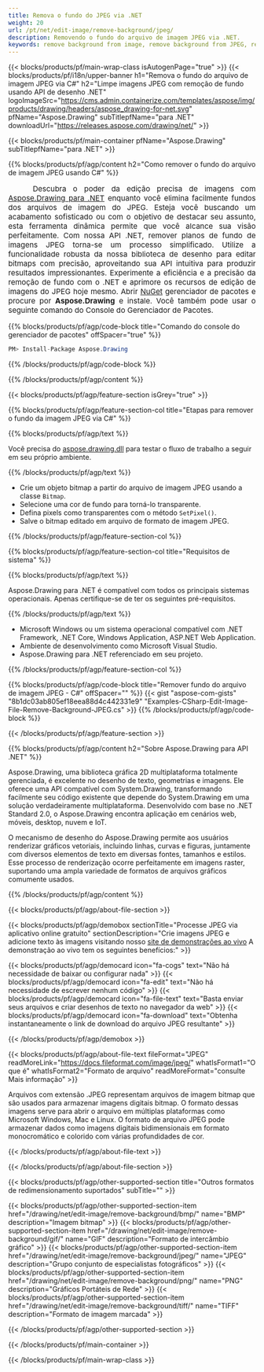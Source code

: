 ```yaml
---
title: Remova o fundo do JPEG via .NET
weight: 20
url: /pt/net/edit-image/remove-background/jpeg/
description: Removendo o fundo do arquivo de imagem JPEG via .NET.
keywords: remove background from image, remove background from JPEG, remove background via C#, background removal, erase background, clean image, 2D graphics, drawing API, edit bitmap C#, Drawing para .NET, save bitmap, save JPEG image, cross-platform 2D graphic library, Bitmap class, raster graphics drawing, rendering raster images, JPEG image file
---
```


{{< blocks/products/pf/main-wrap-class isAutogenPage="true" >}}
{{< blocks/products/pf/i18n/upper-banner h1="Remova o fundo do arquivo de imagem JPEG via C#" h2="Limpe imagens JPEG com remoção de fundo usando API de desenho .NET" logoImageSrc="https://cms.admin.containerize.com/templates/aspose/img/products/drawing/headers/aspose_drawing-for-net.svg" pfName="Aspose.Drawing" subTitlepfName="para .NET" downloadUrl="https://releases.aspose.com/drawing/net/" >}}

{{< blocks/products/pf/main-container pfName="Aspose.Drawing" subTitlepfName="para .NET" >}}


{{% blocks/products/pf/agp/content h2="Como remover o fundo do arquivo de imagem JPEG usando C#" %}}

<p align="justify" style="text-indent:50px;font-size:15px;">
Descubra o poder da edição precisa de imagens com <a href="https://products.aspose.com/drawing/net">Aspose.Drawing para .NET</a> enquanto você elimina facilmente fundos dos arquivos de imagem do JPEG. Esteja você buscando um acabamento sofisticado ou com o objetivo de destacar seu assunto, esta ferramenta dinâmica permite que você alcance sua visão perfeitamente. Com nossa API .NET, remover planos de fundo de imagens JPEG torna-se um processo simplificado. Utilize a funcionalidade robusta da nossa biblioteca de desenho para editar bitmaps com precisão, aproveitando sua API intuitiva para produzir resultados impressionantes. Experimente a eficiência e a precisão da remoção de fundo com o .NET e aprimore os recursos de edição de imagens do JPEG hoje mesmo. Abrir <a href="https://www.nuget.org/packages/aspose.drawing">NuGet</a> gerenciador de pacotes e procure por <b>Aspose.Drawing</b> e instale. Você também pode usar o seguinte comando do Console do Gerenciador de Pacotes.</p>

{{% blocks/products/pf/agp/code-block title="Comando do console do gerenciador de pacotes" offSpacer="true" %}}
```cs
PM> Install-Package Aspose.Drawing
```
{{% /blocks/products/pf/agp/code-block %}}

{{% /blocks/products/pf/agp/content %}}


{{< blocks/products/pf/agp/feature-section isGrey="true" >}}

{{% blocks/products/pf/agp/feature-section-col title="Etapas para remover o fundo da imagem JPEG via C#" %}}

{{% blocks/products/pf/agp/text %}}

Você precisa do [aspose.drawing.dll](https://downloads.aspose.com/drawing/net) para testar o fluxo de trabalho a seguir em seu próprio ambiente.

{{% /blocks/products/pf/agp/text %}}

+ Crie um objeto bitmap a partir do arquivo de imagem JPEG usando a classe `Bitmap`.
+ Selecione uma cor de fundo para torná-lo transparente.
+ Defina pixels como transparentes com o método `SetPixel()`.
+ Salve o bitmap editado em arquivo de formato de imagem JPEG.

{{% /blocks/products/pf/agp/feature-section-col %}}

{{% blocks/products/pf/agp/feature-section-col title="Requisitos de sistema" %}}

{{% blocks/products/pf/agp/text %}}

Aspose.Drawing para .NET é compatível com todos os principais sistemas operacionais. Apenas certifique-se de ter os seguintes pré-requisitos.

{{% /blocks/products/pf/agp/text %}}

- Microsoft Windows ou um sistema operacional compatível com .NET Framework, .NET Core, Windows Application, ASP.NET Web Application.
- Ambiente de desenvolvimento como Microsoft Visual Studio.
- Aspose.Drawing para .NET referenciado em seu projeto.

{{% /blocks/products/pf/agp/feature-section-col %}}

{{% blocks/products/pf/agp/code-block title="Remover fundo do arquivo de imagem JPEG - C#" offSpacer="" %}}
{{< gist "aspose-com-gists" "8b1dc03ab805ef18eea88d4c442331e9" "Examples-CSharp-Edit-Image-File-Remove-Background-JPEG.cs" >}}
{{% /blocks/products/pf/agp/code-block %}}

{{< /blocks/products/pf/agp/feature-section >}}


<!-- aboutfile Starts -->

{{% blocks/products/pf/agp/content h2="Sobre Aspose.Drawing para API .NET" %}}

Aspose.Drawing, uma biblioteca gráfica 2D multiplataforma totalmente gerenciada, é excelente no desenho de texto, geometrias e imagens. Ele oferece uma API compatível com System.Drawing, transformando facilmente seu código existente que depende do System.Drawing em uma solução verdadeiramente multiplataforma. Desenvolvido com base no .NET Standard 2.0, o Aspose.Drawing encontra aplicação em cenários web, móveis, desktop, nuvem e IoT.

O mecanismo de desenho do Aspose.Drawing permite aos usuários renderizar gráficos vetoriais, incluindo linhas, curvas e figuras, juntamente com diversos elementos de texto em diversas fontes, tamanhos e estilos. Esse processo de renderização ocorre perfeitamente em imagens raster, suportando uma ampla variedade de formatos de arquivos gráficos comumente usados.

{{% /blocks/products/pf/agp/content %}}


{{< blocks/products/pf/agp/about-file-section >}}

{{< blocks/products/pf/agp/demobox sectionTitle="Processe JPEG via aplicativo online gratuito" sectionDescription="Crie imagens JPEG e adicione texto às imagens visitando nosso [site de demonstrações ao vivo](https://products.aspose.app/drawing) A demonstração ao vivo tem os seguintes benefícios:" >}}

{{< blocks/products/pf/agp/democard icon="fa-cogs" text="Não há necessidade de baixar ou configurar nada" >}}
{{< blocks/products/pf/agp/democard icon="fa-edit" text="Não há necessidade de escrever nenhum código" >}}
{{< blocks/products/pf/agp/democard icon="fa-file-text" text="Basta enviar seus arquivos e criar desenhos de texto no navegador da web" >}}
{{< blocks/products/pf/agp/democard icon="fa-download" text="Obtenha instantaneamente o link de download do arquivo JPEG resultante" >}}

{{< /blocks/products/pf/agp/demobox >}}

{{< blocks/products/pf/agp/about-file-text fileFormat="JPEG" readMoreLink="https://docs.fileformat.com/image/jpeg/" whatIsFormat1="O que é" whatIsFormat2="Formato de arquivo" readMoreFormat="consulte Mais informação" >}}

Arquivos com extensão .JPEG representam arquivos de imagem bitmap que são usados ​​para armazenar imagens digitais bitmap. O formato dessas imagens serve para abrir o arquivo em múltiplas plataformas como Microsoft Windows, Mac e Linux. O formato de arquivo JPEG pode armazenar dados como imagens digitais bidimensionais em formato monocromático e colorido com várias profundidades de cor.

{{< /blocks/products/pf/agp/about-file-text >}}

{{< /blocks/products/pf/agp/about-file-section >}}

<!-- aboutfile Ends -->


{{< blocks/products/pf/agp/other-supported-section title="Outros formatos de redimensionamento suportados" subTitle="" >}}

{{< blocks/products/pf/agp/other-supported-section-item href="/drawing/net/edit-image/remove-background/bmp/" name="BMP" description="Imagem bitmap" >}}
{{< blocks/products/pf/agp/other-supported-section-item href="/drawing/net/edit-image/remove-background/gif/" name="GIF" description="Formato de intercâmbio gráfico" >}}
{{< blocks/products/pf/agp/other-supported-section-item href="/drawing/net/edit-image/remove-background/jpeg/" name="JPEG" description="Grupo conjunto de especialistas fotográficos" >}}
{{< blocks/products/pf/agp/other-supported-section-item href="/drawing/net/edit-image/remove-background/png/" name="PNG" description="Gráficos Portáteis de Rede" >}}
{{< blocks/products/pf/agp/other-supported-section-item href="/drawing/net/edit-image/remove-background/tiff/" name="TIFF" description="Formato de imagem marcada" >}}

{{< /blocks/products/pf/agp/other-supported-section >}}

{{< /blocks/products/pf/main-container >}}

{{< /blocks/products/pf/main-wrap-class >}}
